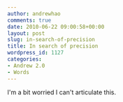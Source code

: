 ```yaml
---
author: andrewhao
comments: true
date: 2010-06-22 09:00:58+00:00
layout: post
slug: in-search-of-precision
title: In search of precision
wordpress_id: 1127
categories:
- Andrew 2.0
- Words
---
```


I'm a bit worried I can't articulate this.
